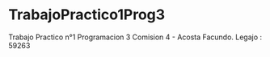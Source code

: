 # TrabajoPractico1Prog3
Trabajo Practico n°1 Programacion 3 Comision 4 - Acosta Facundo. Legajo : 59263
